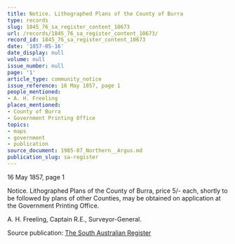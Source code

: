 ```yaml
---
title: Notice. Lithographed Plans of the County of Burra
type: records
slug: 1845_76_sa_register_content_10673
url: /records/1845_76_sa_register_content_10673/
record_id: 1845_76_sa_register_content_10673
date: '1857-05-16'
date_display: null
volume: null
issue_number: null
page: '1'
article_type: community_notice
issue_reference: 16 May 1857, page 1
people_mentioned:
- A. H. Freeling
places_mentioned:
- County of Burra
- Government Printing Office
topics:
- maps
- government
- publication
source_document: 1985-87_Northern__Argus.md
publication_slug: sa-register
---
```


16 May 1857, page 1

Notice.  Lithographed Plans of the County of Burra, price 5/- each, shortly to be followed by plans of other Counties, may be obtained on application at the Government Printing Office.

A. H. Freeling, Captain R.E., Surveyor-General.


Source publication: [The South Australian Register](/publications/sa-register/)
